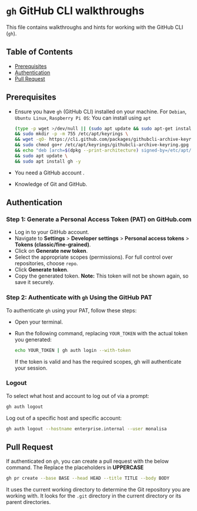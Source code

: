 # `gh` GitHub CLI walkthroughs

This file contains walkthroughs and hints for working with the GitHub CLI (`gh`).

## Table of Contents

- [Prerequisites](#prerequisites)
- [Authentication](#authentication)
- [Pull Request](#pull-request)

## Prerequisites

- Ensure you have `gh` (GitHub CLI) installed on your machine. For `Debian`, `Ubuntu Linux`, `Raspberry Pi OS`: You can install using `apt`

    ```bash
    (type -p wget >/dev/null || (sudo apt update && sudo apt-get install wget -y)) \
    && sudo mkdir -p -m 755 /etc/apt/keyrings \
    && wget -qO- https://cli.github.com/packages/githubcli-archive-keyring.gpg | sudo tee /etc/apt/keyrings/githubcli-archive-keyring.gpg > /dev/null \
    && sudo chmod go+r /etc/apt/keyrings/githubcli-archive-keyring.gpg \
    && echo "deb [arch=$(dpkg --print-architecture) signed-by=/etc/apt/keyrings/githubcli-archive-keyring.gpg] https://cli.github.com/packages stable main" | sudo tee /etc/apt/sources.list.d/github-cli.list > /dev/null \
    && sudo apt update \
    && sudo apt install gh -y
    ```

- You need a GitHub account  .
- Knowledge of Git and GitHub.

## Authentication

### Step 1: Generate a Personal Access Token (PAT) on GitHub.com

- Log in to your GitHub account.
- Navigate to **Settings** > **Developer settings** > **Personal access tokens** > **Tokens (classic/fine-grained)**.
- Click on **Generate new token**.
- Select the appropriate scopes (permissions). For full control over repositories, choose `repo`.
- Click **Generate token**.
- Copy the generated token. **Note:** This token will not be shown again, so save it securely.

### Step 2: Authenticate with `gh` Using the GitHub PAT

To authenticate `gh` using your PAT, follow these steps:

- Open your terminal.
- Run the following command, replacing `YOUR_TOKEN` with the actual token you generated:

    ```bash
    echo YOUR_TOKEN | gh auth login --with-token
    ```
    If the token is valid and has the required scopes, gh will authenticate your session.

### Logout

To select what host and account to log out of via a prompt:

```bash
gh auth logout
```

Log out of a specific host and specific account:

```bash
gh auth logout --hostname enterprise.internal --user monalisa
```


## Pull Request

If authenticated on `gh`, you can create a pull request with the below command. The  Replace the placeholders in **UPPERCASE**

```bash
gh pr create --base BASE --head HEAD --title TITLE --body BODY
```

It uses the current working directory to determine the Git repository you are working with. It looks for the `.git` directory in the current directory or its parent directories.